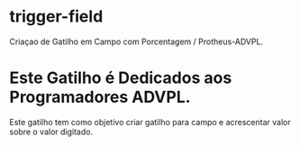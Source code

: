 # trigger-field
 Criaçao de Gatilho em Campo com Porcentagem / Protheus-ADVPL.
 
 Este Gatilho é Dedicados aos Programadores ADVPL.
=======
 
Este gatilho tem como objetivo criar gatilho para campo e acrescentar valor sobre o valor digitado.



 
 
